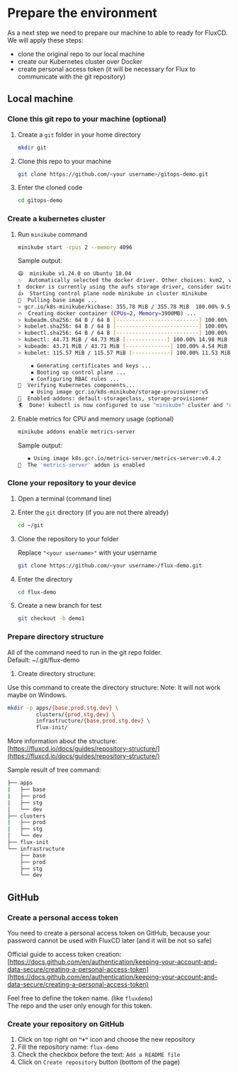 # Prepare the environment

As a next step we need to prepare our machine to able to ready for FluxCD. We will apply these  steps:

* clone the original repo to our local machine
* create our Kubernetes cluster over Docker
* create personal access token (it will be necessary for Flux to communicate with the git repository)

## Local machine

### Clone this git repo to your machine (optional)

1.  Create a `git` folder in your home directory

    ```bash
    mkdir git
    ```
2.  Clone this repo to your machine

    ```bash
    git clone https://github.com/<your username>/gitops-demo.git
    ```
3.  Enter the cloned code

    ```bash
    cd gitops-demo
    ```

### Create a kubernetes cluster

1.  Run `minikube` command

    ```bash
    minikube start -cpus 2 --memory 4096
    ```

    Sample output:

    ```bash
    😄  minikube v1.24.0 on Ubuntu 18.04
    ✨  Automatically selected the docker driver. Other choices: kvm2, virtualbox, ssh, none
    ❗  docker is currently using the aufs storage driver, consider switching to overlay2 for better performance
    👍  Starting control plane node minikube in cluster minikube
    🚜  Pulling base image ...
    > gcr.io/k8s-minikube/kicbase: 355.78 MiB / 355.78 MiB  100.00% 9.54 MiB p/
    🔥  Creating docker container (CPUs=2, Memory=3900MB) ...
    > kubeadm.sha256: 64 B / 64 B [--------------------------] 100.00% ? p/s 0s
    > kubelet.sha256: 64 B / 64 B [--------------------------] 100.00% ? p/s 0s
    > kubectl.sha256: 64 B / 64 B [--------------------------] 100.00% ? p/s 0s
    > kubectl: 44.73 MiB / 44.73 MiB [-------------] 100.00% 14.98 MiB p/s 3.2s
    > kubeadm: 43.71 MiB / 43.71 MiB [--------------] 100.00% 4.54 MiB p/s 9.8s
    > kubelet: 115.57 MiB / 115.57 MiB [------------] 100.00% 11.53 MiB p/s 10s

        ▪ Generating certificates and keys ...
        ▪ Booting up control plane ...
        ▪ Configuring RBAC rules ...
    🔎  Verifying Kubernetes components...
        ▪ Using image gcr.io/k8s-minikube/storage-provisioner:v5
    🌟  Enabled addons: default-storageclass, storage-provisioner
    🏄  Done! kubectl is now configured to use "minikube" cluster and "default" namespace by default
    ```
2.  Enable metrics for CPU and memory usage (optional)

    ```bash
    minikube addons enable metrics-server
    ```

    Sample output:

    ```bash
       ▪ Using image k8s.gcr.io/metrics-server/metrics-server:v0.4.2
    🌟  The 'metrics-server' addon is enabled
    ```

### Clone your repository to your device

1. Open a terminal (command line)
2.  Enter the `git` directory (if you are not there already)

    ```bash
    cd ~/git
    ```
3.  Clone the repository to your folder

    Replace `"<your username>"` with your username

    ```bash
    git clone https://github.com/<your username>/flux-demo.git
    ```
4.  Enter the directory

    ```bash
    cd flux-demo
    ```
5.  Create a new branch for test

    ```bash
    git checkout -b demo1
    ```

### Prepare directory structure

All of the command need to run in the git repo folder.\
Default: \~/.git/flux-demo

1. Create directory structure:

Use this command to create the directory structure: Note: It will not work maybe on Windows.

```bash
mkdir -p apps/{base,prod,stg,dev} \
         clusters/{prod,stg,dev} \
         infrastructure/{base,prod,stg,dev} \
         flux-init/
```

More information about the structure: [https://fluxcd.io/docs/guides/repository-structure/](https://fluxcd.io/docs/guides/repository-structure/)

Sample result of tree command:

```bash
├── apps
|   ├── base
|   ├── prod
|   ├── stg
│   └── dev
├── clusters
|   ├── prod
|   ├── stg
│   └── dev
├── flux-init
└── infrastructure
    ├── base
    ├── prod
    ├── stg
    └── dev
```

## GitHub

### Create a personal access token

You need to create a personal access token on GitHub, because your password cannot be used with FluxCD later (and it will be not so safe)

Official guide to access token creation: [https://docs.github.com/en/authentication/keeping-your-account-and-data-secure/creating-a-personal-access-token](https://docs.github.com/en/authentication/keeping-your-account-and-data-secure/creating-a-personal-access-token)

Feel free to define the token name. (like `fluxdemo`)\
The repo and the user only enough for this token.



### Create your repository on GitHub

1. Click on top right on **`"+"`** icon and choose the new repository
2. Fill the repository name: `flux-demo`
3. Check the checkbox before the text: `Add a README file`
4. Click on `Create repository` button (bottom of the page)

##
